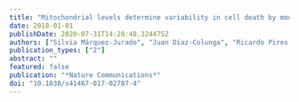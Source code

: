 ```yaml
---
title: "Mitochondrial levels determine variability in cell death by modulating apoptotic gene expression"
date: 2018-01-01
publishDate: 2020-07-31T14:28:48.324475Z
authors: ["Silvia Márquez-Jurado", "Juan Díaz-Colunga", "Ricardo Pires das Neves", "Antonio Martinez-Lorente", "Fernando Almazán", "Raúl Guantes", "Francisco J. Iborra"]
publication_types: ["2"]
abstract: ""
featured: false
publication: "*Nature Communications*"
doi: "10.1038/s41467-017-02787-4"
---
```


